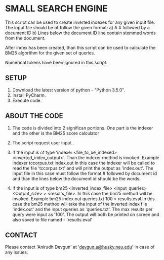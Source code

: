 # SMALL SEARCH ENGINE

This script can be used to create inverted indexes for any given input file. The input file should be of follow the given format:
a) A # followed by a document ID
b) Lines below the document ID line contain stemmed words from the document.

After index has been created, than this script can be used to calculate the BM25 algorithm for the given set of queries.

Numerical tokens have been ignored in this script.

## SETUP

1. Download the latest version of python - "Python 3.5.0".
2. Install PyCharm.
3. Execute code. 

## ABOUT THE CODE

1. The code is divided into 2 significan portions. One part is the indexer and the other is the BM25 score calculator

2. The script request user input.

3. If the input is of type 'indexer <file_to_be_indexed> <inverted_index_output>'. Than the indexer method is invoked. Example
indexer tccorpus.txt index.out
In this case the indexer will be called to read the file 'tccorpus.txt' and will print the output as 'index.out'. The input file in this case must follow the format # followed by document id and than the lines below the document id should be the words.

4. If the input is of type bm25 <inverted_index_file> <input_queries> <Output_size> > <results_file>. In this case the bm25 method will be invoked. Example
bm25 index.out queries.txt 100 > results.eval
In this case the bm25 method will take the input of the inverted index file 'index.out' and the input queries as 'queries.txt'. The max results per query were input as '100'. The output will both be printed on screen and also saved to file named - 'results.eval'


## CONTACT

Please contact 'Anirudh Devgun' at 'devgun.a@husky.neu.edu' in case of any issues.